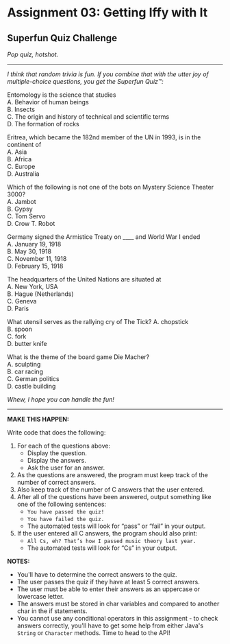# Assignment 03: Getting Iffy with It

## Superfun Quiz Challenge

_Pop quiz, hotshot._

---

_I think that random trivia is fun. If you combine that with the utter joy of multiple-choice questions, you get the Superfun Quiz™:_

Entomology is the science that studies  
A.	Behavior of human beings  
B.	Insects  
C.	The origin and history of technical and scientific terms  
D.	The formation of rocks  

Eritrea, which became the 182nd member of the UN in 1993, is in the continent of  
A.	Asia  
B.	Africa  
C.	Europe  
D.	Australia  

Which of the following is not one of the bots on Mystery Science Theater 3000?  
A.	Jambot  
B.	Gypsy  
C.	Tom Servo  
D.	Crow T. Robot  

Germany signed the Armistice Treaty on ____ and World War I ended  
A.	January 19, 1918  
B.	May 30, 1918  
C.	November 11, 1918  
D.	February 15, 1918  

The headquarters of the United Nations are situated at  
A.	New York, USA  
B.	Hague (Netherlands)  
C.	Geneva  
D.	Paris  

What utensil serves as the rallying cry of The Tick?
A.	chopstick  
B.	spoon  
C.	fork  
D.	butter knife  

What is the theme of the board game Die Macher?  
A.	sculpting  
B.	car racing  
C.	German politics  
D.	castle building  

_Whew, I hope you can handle the fun!_

---

**MAKE THIS HAPPEN:**

Write code that does the following:

1. For each of the questions above:
    * Display the question.
    * Display the answers.
    * Ask the user for an answer.
1. As the questions are answered, the program must keep track of the number of correct answers.
1. Also keep track of the number of C answers that the user entered.
1. After all of the questions have been answered, output something like one of the following sentences:
    * `You have passed the quiz!`
    * `You have failed the quiz.`
    * The automated tests will look for “pass” or “fail” in your output.
1. If the user entered all C answers, the program should also print:
    * `All Cs, eh? That’s how I passed music theory last year.`
    * The automated tests will look for “Cs” in your output.

**NOTES:**

* You'll have to determine the correct answers to the quiz.
* The user passes the quiz if they have at least 5 correct answers.
* The user must be able to enter their answers as an uppercase or lowercase letter.
* The answers must be stored in char variables and compared to another char in the if statements.
* You cannot use any conditional operators in this assignment - to check answers correctly, you'll have to get some help from either Java's `String` or `Character` methods. Time to head to the API!
